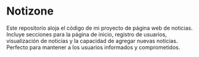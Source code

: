 # Notizone
 Este repositorio aloja el código de mi proyecto de página web de noticias. Incluye secciones para la página de inicio, registro de usuarios, visualización de noticias y la capacidad de agregar nuevas noticias. Perfecto para mantener a los usuarios informados y comprometidos.
